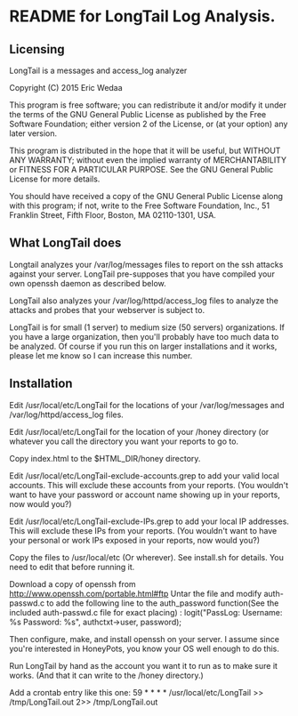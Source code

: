 README for LongTail Log Analysis.
==============

Licensing
--------------
LongTail is a messages and access_log analyzer

Copyright (C) 2015 Eric Wedaa

This program is free software; you can redistribute it and/or
modify it under the terms of the GNU General Public License
as published by the Free Software Foundation; either version 2
of the License, or (at your option) any later version.

This program is distributed in the hope that it will be useful,
but WITHOUT ANY WARRANTY; without even the implied warranty of
MERCHANTABILITY or FITNESS FOR A PARTICULAR PURPOSE.  See the
GNU General Public License for more details.

You should have received a copy of the GNU General Public License
along with this program; if not, write to the Free Software
Foundation, Inc., 51 Franklin Street, Fifth Floor, Boston, MA  02110-1301, USA.

What LongTail does
--------------
Longtail analyzes your /var/log/messages files to report on 
the ssh attacks against your server.  LongTail pre-supposes
that you have compiled your own openssh daemon as described
below.

LongTail also analyzes your /var/log/httpd/access_log files
to analyze the attacks and probes that your webserver is
subject to.

LongTail is for small (1 server)  to medium size (50 servers)
organizations.  If you have a large organization, then you'll 
probably have too much data to be analyzed.  Of course if you
run this on larger installations and it works, please let me
know so I can increase this number.

Installation
--------------
Edit /usr/local/etc/LongTail for the locations of your 
/var/log/messages and /var/log/httpd/access_log files.

Edit /usr/local/etc/LongTail for the location of your 
/honey directory (or whatever you call the directory
you want your reports to go to.

Copy index.html to the $HTML_DIR/honey directory.

Edit /usr/local/etc/LongTail-exclude-accounts.grep to
add your valid local accounts.  This will exclude these
accounts from your reports.  (You wouldn't want to have
your password or account name showing up in your reports,
now would you?)

Edit /usr/local/etc/LongTail-exclude-IPs.grep to
add your local IP addresses.  This will exclude these
IPs from your reports.  (You wouldn't want to have
your personal or work IPs exposed in your reports,
now would you?)

Copy the files to /usr/local/etc (Or wherever).  See
install.sh for details.  You need to edit that before 
running it.

Download a copy of openssh from http://www.openssh.com/portable.html#ftp
Untar the file and modify auth-passwd.c to add the 
following line to the auth_password function(See the
included auth-passwd.c file for exact placing) :
 logit("PassLog: Username: %s Password: %s", authctxt->user, password);

Then configure, make, and install openssh on your server.
I assume since you're interested in HoneyPots, you 
know your OS well enough to do this.

Run LongTail by hand as the account you want it to run
as to make sure it works.  (And that it can write to 
the /honey directory.)

Add a crontab entry like this one:
59 * * * * /usr/local/etc/LongTail >> /tmp/LongTail.out 2>> /tmp/LongTail.out

